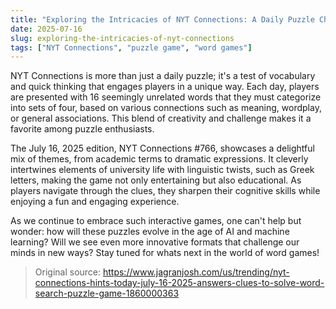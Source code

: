 ```yaml
---
title: "Exploring the Intricacies of NYT Connections: A Daily Puzzle Challenge"
date: 2025-07-16
slug: exploring-the-intricacies-of-nyt-connections
tags: ["NYT Connections", "puzzle game", "word games"]
---
```


NYT Connections is more than just a daily puzzle; it's a test of vocabulary and quick thinking that engages players in a unique way. Each day, players are presented with 16 seemingly unrelated words that they must categorize into sets of four, based on various connections such as meaning, wordplay, or general associations. This blend of creativity and challenge makes it a favorite among puzzle enthusiasts.

The July 16, 2025 edition, NYT Connections #766, showcases a delightful mix of themes, from academic terms to dramatic expressions. It cleverly intertwines elements of university life with linguistic twists, such as Greek letters, making the game not only entertaining but also educational. As players navigate through the clues, they sharpen their cognitive skills while enjoying a fun and engaging experience.

As we continue to embrace such interactive games, one can't help but wonder: how will these puzzles evolve in the age of AI and machine learning? Will we see even more innovative formats that challenge our minds in new ways? Stay tuned for whats next in the world of word games!
> Original source: https://www.jagranjosh.com/us/trending/nyt-connections-hints-today-july-16-2025-answers-clues-to-solve-word-search-puzzle-game-1860000363